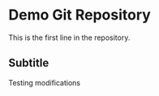 # Demo Git Repository

This is the first line in the repository.

## Subtitle

Testing modifications
